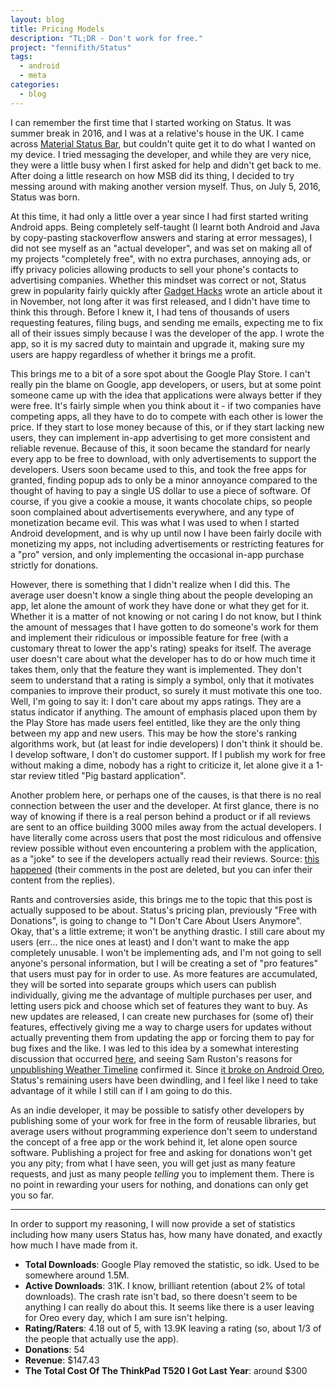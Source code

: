 ```yaml
---
layout: blog
title: Pricing Models
description: "TL;DR - Don't work for free."
project: "fennifith/Status"
tags:
  - android
  - meta
categories:
  - blog
---
```


I can remember the first time that I started working on Status. It was summer break in 2016, and I was at a relative's house in the UK. I came across [Material Status Bar](https://play.google.com/store/apps/details?id=com.treydev.msb), but couldn't quite get it to do what I wanted on my device. I tried messaging the developer, and while they are very nice, they were a little busy when I first asked for help and didn't get back to me. After doing a little research on how MSB did its thing, I decided to try messing around with making another version myself. Thus, on July 5, 2016, Status was born.

At this time, it had only a little over a year since I had first started writing Android apps. Being completely self-taught (I learnt both Android and Java by copy-pasting stackoverflow answers and staring at error messages), I did not see myself as an "actual developer", and was set on making all of my projects "completely free", with no extra purchases, annoying ads, or iffy privacy policies allowing products to sell your phone's contacts to advertising companies. Whether this mindset was correct or not, Status grew in popularity fairly quickly after [Gadget Hacks](https://android.gadgethacks.com/how-to/give-your-status-bar-stock-androids-material-design-icons-matching-colors-0172899/) wrote an article about it in November, not long after it was first released, and I didn't have time to think this through. Before I knew it, I had tens of thousands of users requesting features, filing bugs, and sending me emails, expecting me to fix all of their issues simply because I was the developer of the app. I wrote the app, so it is my sacred duty to maintain and upgrade it, making sure my users are happy regardless of whether it brings me a profit.

This brings me to a bit of a sore spot about the Google Play Store. I can't really pin the blame on Google, app developers, or users, but at some point someone came up with the idea that applications were always better if they were free. It's fairly simple when you think about it - if two companies have competing apps, all they have to do to compete with each other is lower the price. If they start to lose money because of this, or if they start lacking new users, they can implement in-app advertising to get more consistent and reliable revenue. Because of this, it soon became the standard for nearly every app to be free to download, with only advertisements to support the developers. Users soon became used to this, and took the free apps for granted, finding popup ads to only be a minor annoyance compared to the thought of having to pay a single US dollar to use a piece of software. Of course, if you give a cookie a mouse, it wants chocolate chips, so people soon complained about advertisements everywhere, and any type of monetization became evil. This was what I was used to when I started Android development, and is why up until now I have been fairly docile with monetizing my apps, not including advertisements or restricting features for a "pro" version, and only implementing the occasional in-app purchase strictly for donations.

However, there is something that I didn't realize when I did this. The average user doesn't know a single thing about the people developing an app, let alone the amount of work they have done or what they get for it. Whether it is a matter of not knowing or not caring I do not know, but I think the amount of messages that I have gotten to do someone's work for them and implement their ridiculous or impossible feature for free (with a customary threat to lower the app's rating) speaks for itself. The average user doesn't care about what the developer has to do or how much time it takes them, only that the feature they want is implemented. They don't seem to understand that a rating is simply a symbol, only that it motivates companies to improve their product, so surely it must motivate this one too. Well, I'm going to say it: I don't care about my apps ratings. They are a status indicator if anything. The amount of emphasis placed upon them by the Play Store has made users feel entitled, like they are the only thing between my app and new users. This may be how the store's ranking algorithms work, but (at least for indie developers) I don't think it should be. I develop software, I don't do customer support. If I publish my work for free without making a dime, nobody has a right to criticize it, let alone give it a 1-star review titled "Pig bastard application".

Another problem here, or perhaps one of the causes, is that there is no real connection between the user and the developer. At first glance, there is no way of knowing if there is a real person behind a product or if all reviews are sent to an office building 3000 miles away from the actual developers. I have literally come across users that post the most ridiculous and offensive review possible without even encountering a problem with the application, as a "joke" to see if the developers actually read their reviews. Source: [this happened](https://plus.google.com/+JamesFennJAFFA2157/posts/QRSPzmVSMQD) (their comments in the post are deleted, but you can infer their content from the replies).

Rants and controversies aside, this brings me to the topic that this post is actually supposed to be about. Status's pricing plan, previously "Free with Donations", is going to change to "I Don't Care About Users Anymore". Okay, that's a little extreme; it won't be anything drastic. I still care about my users (err... the nice ones at least) and I don't want to make the app completely unusable. I won't be implementing ads, and I'm not going to sell anyone's personal information, but I will be creating a set of "pro features" that users must pay for in order to use. As more features are accumulated, they will be sorted into separate groups which users can publish individually, giving me the advantage of multiple purchases per user, and letting users pick and choose which set of features they want to buy. As new updates are released, I can create new purchases for (some of) their features, effectively giving me a way to charge users for updates without actually preventing them from updating the app or forcing them to pay for bug fixes and the like. I was led to this idea by a somewhat interesting discussion that occurred [here](https://www.reddit.com/r/Android/comments/9gl5gu/weather_timeline_unpublished_from_play_store/e6508hp/), and seeing Sam Ruston's reasons for [unpublishing Weather Timeline](https://weathertimeline.com/statement.html) confirmed it. Since [it broke on Android Oreo](https://www.androidpolice.com/2017/04/10/android-o-feature-spotlight-apps-can-no-longer-draw-top-system-ui/), Status's remaining users have been dwindling, and I feel like I need to take advantage of it while I still can if I am going to do this.

As an indie developer, it may be possible to satisfy other developers by publishing some of your work for free in the form of reusable libraries, but average users without programming experience don't seem to understand the concept of a free app or the work behind it, let alone open source software. Publishing a project for free and asking for donations won't get you any pity; from what I have seen, you will get just as many feature requests, and just as many people *telling* you to implement them. There is no point in rewarding your users for nothing, and donations can only get you so far.

---

In order to support my reasoning, I will now provide a set of statistics including how many users Status has, how many have donated, and exactly how much I have made from it.

- **Total Downloads**: Google Play removed the statistic, so idk. Used to be somewhere around 1.5M.
- **Active Downloads**: 31K. I know, brilliant retention (about 2% of total downloads). The crash rate isn't bad, so there doesn't seem to be anything I can really do about this. It seems like there is a user leaving for Oreo every day, which I am sure isn't helping.
- **Rating/Raters**: 4.18 out of 5, with 13.9K leaving a rating (so, about 1/3 of the people that actually use the app).
- **Donations**: 54
- **Revenue**: $147.43
- **The Total Cost Of The ThinkPad T520 I Got Last Year**: around $300
